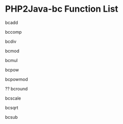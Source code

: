 # PHP2Java-bc Function List

bcadd

bccomp

bcdiv

bcmod

bcmul

bcpow

bcpowmod

?? bcround

bcscale

bcsqrt

bcsub